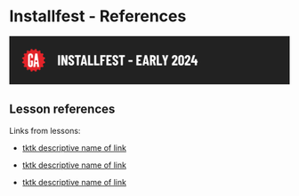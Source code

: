 # Installfest - References

![Hero image](./assets/hero.png)

## Lesson references

Links from lessons:

- [tktk descriptive name of link]()

- [tktk descriptive name of link]()

- [tktk descriptive name of link]()
